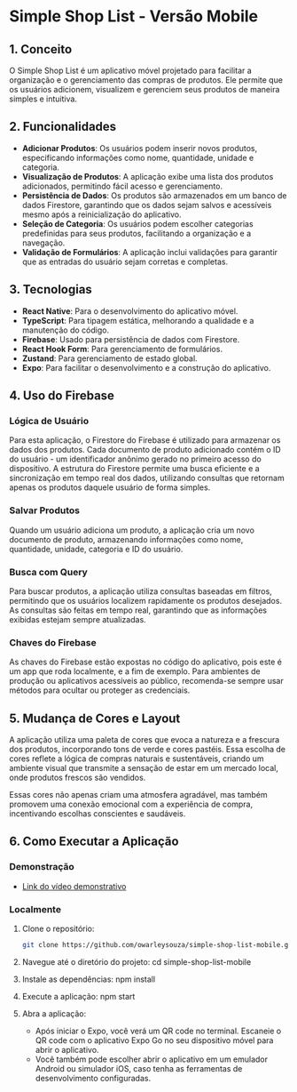 # Simple Shop List - Versão Mobile

## 1. Conceito

O Simple Shop List é um aplicativo móvel projetado para facilitar a organização e o gerenciamento das compras de produtos. Ele permite que os usuários adicionem, visualizem e gerenciem seus produtos de maneira simples e intuitiva.

## 2. Funcionalidades

- **Adicionar Produtos**: Os usuários podem inserir novos produtos, especificando informações como nome, quantidade, unidade e categoria.
- **Visualização de Produtos**: A aplicação exibe uma lista dos produtos adicionados, permitindo fácil acesso e gerenciamento.
- **Persistência de Dados**: Os produtos são armazenados em um banco de dados Firestore, garantindo que os dados sejam salvos e acessíveis mesmo após a reinicialização do aplicativo.
- **Seleção de Categoria**: Os usuários podem escolher categorias predefinidas para seus produtos, facilitando a organização e a navegação.
- **Validação de Formulários**: A aplicação inclui validações para garantir que as entradas do usuário sejam corretas e completas.

## 3. Tecnologias

- **React Native**: Para o desenvolvimento do aplicativo móvel.
- **TypeScript**: Para tipagem estática, melhorando a qualidade e a manutenção do código.
- **Firebase**: Usado para persistência de dados com Firestore.
- **React Hook Form**: Para gerenciamento de formulários.
- **Zustand**: Para gerenciamento de estado global.
- **Expo**: Para facilitar o desenvolvimento e a construção do aplicativo.

## 4. Uso do Firebase

### Lógica de Usuário

Para esta aplicação, o Firestore do Firebase é utilizado para armazenar os dados dos produtos. Cada documento de produto adicionado contém o ID do usuário - um identificador anônimo gerado no primeiro acesso do dispositivo. A estrutura do Firestore permite uma busca eficiente e a sincronização em tempo real dos dados, utilizando consultas que retornam apenas os produtos daquele usuário de forma simples.

### Salvar Produtos

Quando um usuário adiciona um produto, a aplicação cria um novo documento de produto, armazenando informações como nome, quantidade, unidade, categoria e ID do usuário.

### Busca com Query

Para buscar produtos, a aplicação utiliza consultas baseadas em filtros, permitindo que os usuários localizem rapidamente os produtos desejados. As consultas são feitas em tempo real, garantindo que as informações exibidas estejam sempre atualizadas.

### Chaves do Firebase

As chaves do Firebase estão expostas no código do aplicativo, pois este é um app que roda localmente, e a fim de exemplo. Para ambientes de produção ou aplicativos acessíveis ao público, recomenda-se sempre usar métodos para ocultar ou proteger as credenciais.

## 5. Mudança de Cores e Layout

A aplicação utiliza uma paleta de cores que evoca a natureza e a frescura dos produtos, incorporando tons de verde e cores pastéis. Essa escolha de cores reflete a lógica de compras naturais e sustentáveis, criando um ambiente visual que transmite a sensação de estar em um mercado local, onde produtos frescos são vendidos.

Essas cores não apenas criam uma atmosfera agradável, mas também promovem uma conexão emocional com a experiência de compra, incentivando escolhas conscientes e saudáveis.

## 6. Como Executar a Aplicação

### Demonstração
- [Link do vídeo demonstrativo](https://drive.google.com/file/d/1YaDUhsVP3rznJgKjf36ETPDF12qxAAUh/view?usp=sharing)

### Localmente

1. Clone o repositório:
   ```bash
   git clone https://github.com/owarleysouza/simple-shop-list-mobile.git
   ```
2. Navegue até o diretório do projeto:
   cd simple-shop-list-mobile

3. Instale as dependências:
   npm install

4. Execute a aplicação:
   npm start

5. Abra a aplicação:
   - Após iniciar o Expo, você verá um QR code no terminal. Escaneie o QR code com o aplicativo Expo Go no seu dispositivo móvel para abrir o aplicativo.
   - Você também pode escolher abrir o aplicativo em um emulador Android ou simulador iOS, caso tenha as ferramentas de desenvolvimento configuradas.
